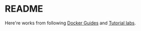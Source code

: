 README
======

Here're works from following [Docker Guides](https://docs.docker.com/get-started/) and [Tutorial labs](https://docs.docker.com/samples/).